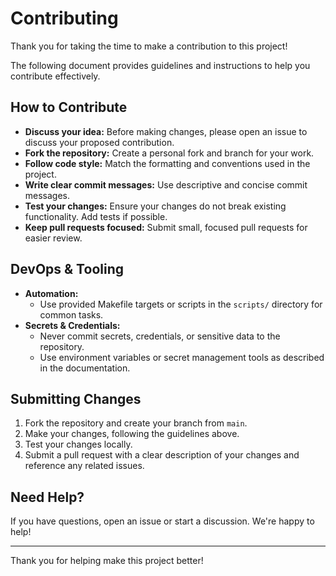 # Contributing

Thank you for taking the time to make a contribution to this project!

The following document provides guidelines and instructions to help you contribute effectively.

## How to Contribute

- **Discuss your idea:** Before making changes, please open an issue to discuss your proposed contribution.
- **Fork the repository:** Create a personal fork and branch for your work.
- **Follow code style:** Match the formatting and conventions used in the project.
- **Write clear commit messages:** Use descriptive and concise commit messages.
- **Test your changes:** Ensure your changes do not break existing functionality. Add tests if possible.
- **Keep pull requests focused:** Submit small, focused pull requests for easier review.

## DevOps & Tooling

- **Automation:**
  - Use provided Makefile targets or scripts in the `scripts/` directory for common tasks.
- **Secrets & Credentials:**
  - Never commit secrets, credentials, or sensitive data to the repository.
  - Use environment variables or secret management tools as described in the documentation.

## Submitting Changes

1. Fork the repository and create your branch from `main`.
2. Make your changes, following the guidelines above.
3. Test your changes locally.
4. Submit a pull request with a clear description of your changes and reference any related issues.

## Need Help?

If you have questions, open an issue or start a discussion. We're happy to help!

---

Thank you for helping make this project better!
